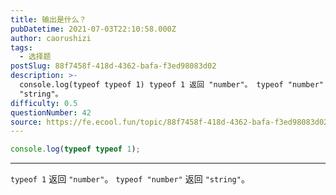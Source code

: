 ```yaml
---
title: 输出是什么？
pubDatetime: 2021-07-03T22:10:58.000Z
author: caorushizi
tags:
  - 选择题
postSlug: 88f7458f-418d-4362-bafa-f3ed98083d02
description: >-
  console.log(typeof typeof 1) typeof 1 返回 "number"。 typeof "number" 返回
  "string"。
difficulty: 0.5
questionNumber: 42
source: https://fe.ecool.fun/topic/88f7458f-418d-4362-bafa-f3ed98083d02
---
```


```javascript
console.log(typeof typeof 1);
```

---

`typeof 1` 返回 `"number"`。
`typeof "number"` 返回 `"string"`。
